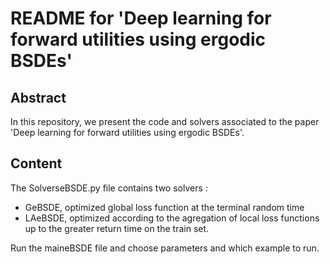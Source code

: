 # README for 'Deep learning for forward utilities using ergodic BSDEs'

## Abstract
In this repository, we present the code and solvers associated to the paper 'Deep learning for forward utilities using ergodic BSDEs'.

## Content
The SolverseBSDE.py file contains two solvers :
- GeBSDE, optimized global loss function at the terminal random time
- LAeBSDE, optimized according to the agregation of local loss functions up to the greater return time on the train set.

Run the maineBSDE file and choose parameters and which example to run.

